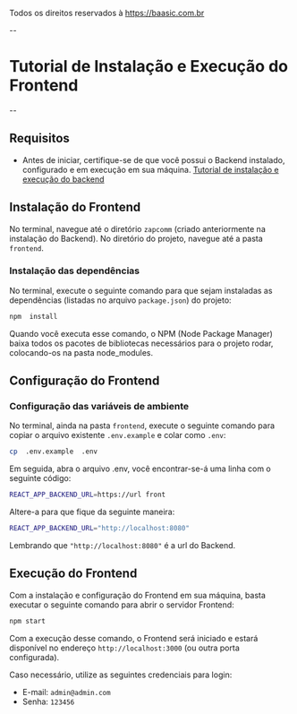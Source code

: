 Todos os direitos reservados à https://baasic.com.br

--
# Tutorial de Instalação e Execução do Frontend
--

## Requisitos

- Antes de iniciar, certifique-se de que você possui o Backend instalado, configurado e em execução em sua máquina. [Tutorial de instalação e execução do backend](https://github.com/0110101001110000/zapcomm/tree/main/backend#readme)
  
## Instalação do Frontend

No terminal, navegue até o diretório ```zapcomm``` (criado anteriormente na instalação do Backend).
No diretório do projeto, navegue até a pasta ```frontend```. 

### Instalação das dependências

No terminal, execute o seguinte comando para que sejam instaladas as dependências (listadas no arquivo ```package.json```) do projeto:

```bash
npm  install
```
  
Quando você executa esse comando, o NPM (Node Package Manager) baixa todos os pacotes de bibliotecas necessários para o projeto rodar, colocando-os na pasta node_modules. 

## Configuração do Frontend

### Configuração das variáveis de ambiente

No terminal, ainda na pasta ```frontend```, execute o seguinte comando para copiar o arquivo existente ```.env.example``` e colar como ```.env```:

```bash
cp  .env.example  .env
```

Em seguida, abra o arquivo .env, você encontrar-se-á uma linha com o seguinte código:

```bash
REACT_APP_BACKEND_URL=https://url front
```

Altere-a para que fique da seguinte maneira:

```bash
REACT_APP_BACKEND_URL="http://localhost:8080"
```

Lembrando que ```"http://localhost:8080"``` é a url do Backend.

## Execução do Frontend

Com a instalação e configuração do Frontend em sua máquina, basta executar o seguinte comando para abrir o servidor Frontend:

```bash
npm start
```

Com a execução desse comando, o Frontend será iniciado e estará disponível no endereço ```http://localhost:3000``` (ou outra porta configurada).

Caso necessário, utilize as seguintes credenciais para login:

- E-mail: ```admin@admin.com```
- Senha: ```123456```
